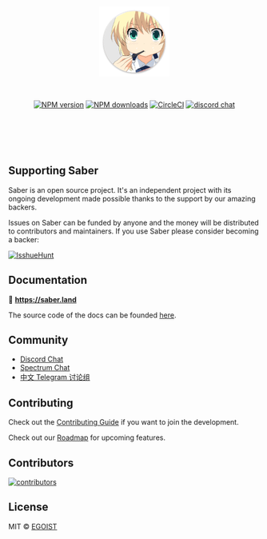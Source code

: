 <br><br>

<p align="center">
<a href="https://saber.land"><img width="140" src="./website/images/logo.png" alt="saber logo"></a>
</p>
<br>

<p align="center"><a href="https://npmjs.com/package/saber"><img src="https://flat.badgen.net/npm/v/saber" alt="NPM version"></a> <a href="https://npmjs.com/package/saber"><img src="https://flat.badgen.net/npm/dm/saber" alt="NPM downloads"></a> <a href="https://circleci.com/gh/saberland/saber/tree/master"><img src="https://flat.badgen.net/circleci/github/saberland/saber/master" alt="CircleCI"></a> <a href="https://chat.saber.land"><img alt="discord chat" src="https://flat.badgen.net/badge/chat/on%20discord/7289da"></a></p>

<br><br><br><br>

## Supporting Saber

Saber is an open source project. It's an independent project with its ongoing development made possible thanks to the support by our amazing backers.

Issues on Saber can be funded by anyone and the money will be distributed to contributors and maintainers. If you use Saber please consider becoming a backer:

[![IsshueHunt](https://cdn.jsdelivr.net/gh/BoostIO/issuehunt-materials/v1/issuehunt-button-v1.svg)](https://issuehunt.io/r/egoist/saber)

## Documentation

📝 **https://saber.land**

The source code of the docs can be founded [here](./website/pages).

## Community

- [Discord Chat](https://chat.saber.land)
- [Spectrum Chat](https://spectrum.chat/saber)
- [中文 Telegram 讨论组](https://t.me/joinchat/Bc7EQEaeb4Ty0k5wvRNU7Q)

## Contributing

Check out the [Contributing Guide](./CONTRIBUTING.md) if you want to join the development.

Check out our [Roadmap](https://github.com/egoist/saber/projects/1) for upcoming features.

## Contributors

[![contributors](https://opencollective.com/saber/contributors.svg?button=false)](https://github.com/egoist/saber/graphs/contributors)

## License

MIT &copy; [EGOIST](https://egoist.sh)
